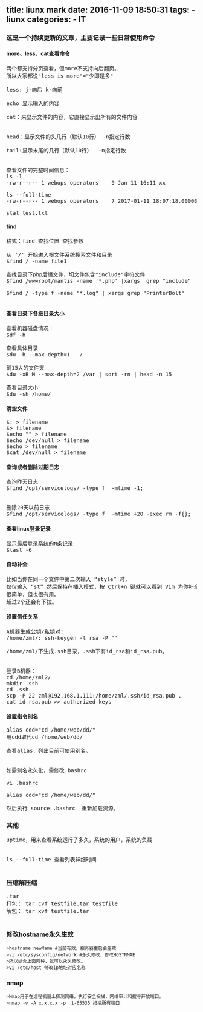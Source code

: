 title: liunx mark
date: 2016-11-09 18:50:31
tags:
	- liunx
categories:
	- IT
---
###	这是一个持续更新的文章，主要记录一些日常使用命令


####	more、less、cat查看命令
<pre>
两个都支持分页查看，但more不支持向后翻页。
所以大家都说"less is more"="少即是多"

less: j-向后 k-向前

echo 显示输入的内容

cat：来显示文件的内容，它直接显示出所有的文件内容


head：显示文件的头几行（默认10行） -n指定行数

tail:显示末尾的几行（默认10行）  -n指定行数


查看文件的完整时间信息：
ls -l
-rw-r--r-- 1 webops operators    9 Jan 11 16:11 xx

ls --full-time
-rw-r--r-- 1 webops operators    7 2017-01-11 18:07:18.000000000 +0800 xx

stat test.txt
</pre>

<!--more-->

####	find
<pre>
格式：find 查找位置 查找参数

从 '/' 开始进入根文件系统搜索文件和目录 
$find / -name file1

查找目录下php后缀文件，切文件包含"include"字符文件
$find /wwwroot/mantis -name '*.php' |xargs  grep "include"

$find / -type f -name "*.log" | xargs grep "PrinterBolt"

</pre>

	
####	查看目录下各级目录大小
<pre>
查看机器磁盘情况：
$df -h

查看具体目录 
$du -h --max-depth=1   /

前15大的文件夹
$du -xB M --max-depth=2 /var | sort -rn | head -n 15

查看目录大小
$du -sh /home/
</pre>

####	清空文件
<pre>
$: > filename
$> filename
$echo "" > filename
$echo /dev/null > filename
$echo > filename
$cat /dev/null > filename
</pre>


####	查询或者删除过期日志
<pre>
查询昨天日志
$find /opt/servicelogs/ -type f  -mtime -1;


删除20天以前日志
$find /opt/servicelogs/ -type f  -mtime +20 -exec rm -f{};
</pre>	

####	查看linux登录记录
<pre>
显示最后登录系统的N条记录
$last -6
</pre>

#### 	自动补全
<pre>
比如当你在同一个文件中第二次输入 “style” 时，
仅仅输入 “st” 然后保持在插入模式，按 Ctrl+n 键就可以看到 Vim 为你补全了单词。
很简单，但也很有用。
超过2个还会有下拉。
</pre>



####	设置信任关系
<pre>
A机器生成公钥/私钥对：
/home/zml/: ssh-keygen -t rsa -P ''

/home/zml/下生成.ssh目录，.ssh下有id_rsa和id_rsa.pub。


登录B机器：
cd /home/zml2/
mkdir .ssh
cd .ssh
scp -P 22 zml@192.168.1.111:/home/zml/.ssh/id_rsa.pub .
cat id_rsa.pub >> authorized_keys
</pre>


####	设置指令别名
<pre>
alias cdd="cd /home/web/dd/"
用cdd取代cd /home/web/dd/

查看alias，列出目前可使用别名。


如需别名永久化，需修改.bashrc

vi .bashrc

alias cdd="cd /home/web/dd/"

然后执行 source .bashrc  重新加载资源。
</pre>	

###		其他
<pre>
uptime，用来查看系统运行了多久，系统的用户，系统的负载


ls --full-time 查看列表详细时间

</pre>

###		压缩解压缩
<pre>
.tar 
打包： tar cvf testfile.tar testfile
解包： tar xvf testfile.tar

</pre>

###		修改hostname永久生效
	>hostname newName #当前有效，服务器重启会生效 
	>vi /etc/sysconfig/network #永久修改，修改HOSTNMAE
	>所以结合上面两种，就可以永久修改。
	>vi /etc/host 修改ip地址对应名称


###		nmap
	>Nmap用于在远程机器上探测网络，执行安全扫描，网络审计和搜寻开放端口。
	>nmap -v -A x.x.x.x -p  1-65535 扫描所有端口


###

	

